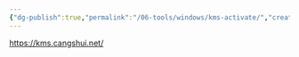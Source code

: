 ```yaml
---
{"dg-publish":true,"permalink":"/06-tools/windows/kms-activate/","created":"2024-10-29T16:32:44.000+08:00","updated":"2024-10-29T16:32:44.000+08:00"}
---
```


https://kms.cangshui.net/